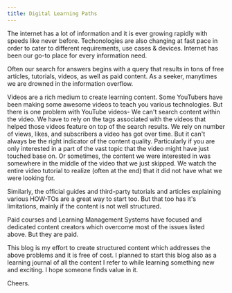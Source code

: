 ```yaml
---
title: Digital Learning Paths
---
```


The internet has a lot of information and it is ever growing rapidly with speeds like never before. Techonologies are also changing at fast pace in order to cater to different requirements, use cases & devices. Internet has been our go-to place for every information need.

Often our search for answers begins with a query that results in tons of free articles, tutorials, videos, as well as paid content. As a seeker, manytimes we are drowned in the information overflow.

Videos are a rich medium to create learning content. Some YouTubers have been making some awesome videos to teach you various technologies. But there is one problem with YouTube videos- We can't search content within the video. We have to rely on the tags associated with the videos that helped those videos feature on top of the search results. We rely on number of views, likes, and subscribers a video has got over time. But it can't always be the right indicator of the content quality. Particularly if you are only interested in a part of the vast topic that the video might have just touched base on. Or sometimes, the content we were interested in was somewhere in the middle of the video that we just skipped. We watch the entire video tutorial to realize (often at the end) that it did not have what we were looking for.

Similarly, the official guides and third-party tutorials and articles explaining various HOW-TOs are a great way to start too. But that too has it's limitations, mainly if the content is not well structured.

Paid courses and Learning Management Systems have focused and dedicated content creators which overcome most of the issues listed above. But they are paid.

This blog is my effort to create structured content which addresses the above problems and it is free of cost. I planned to start this blog also as a learning journal of all the content I refer to while learning something new and exciting. I hope someone finds value in it.

Cheers.